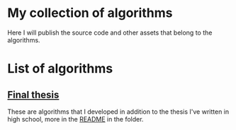 # My collection of algorithms

Here I will publish the source code and other assets that belong to the 
algorithms.

# List of algorithms

## [Final thesis](final_thesis/)

These are algorithms that I developed in addition to the thesis I've written
in high school, more in the [README](final_thesis/README.md) in the folder.
